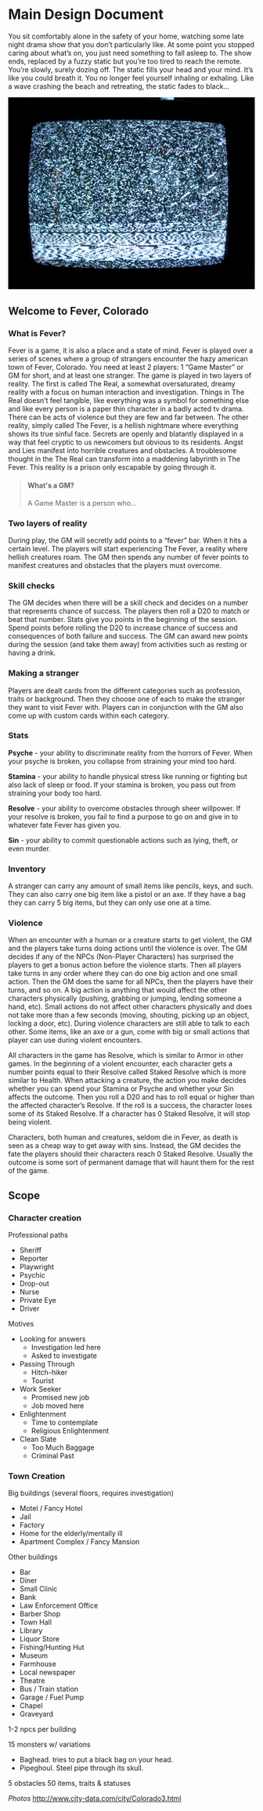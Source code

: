 # Main Design Document

You sit comfortably alone in the safety of your home, watching some late night drama show that you don’t particularly like. At some point you stopped caring about what’s on, you just need something to fall asleep to. The show ends, replaced by a fuzzy static but you’re too tired to reach the remote. You’re slowly, surely dozing off. The static fills your head and your mind. It’s like you could breath it. You no longer feel yourself inhaling or exhaling. Like a wave crashing the beach and retreating, the static fades to black…

![TV Static](/assets/white_noise_1.jpg)

## Welcome to Fever, Colorado

### What is Fever?

Fever is a game, it is also a place and a state of mind. Fever is played over a series of scenes where a group of strangers encounter the hazy american town of Fever, Colorado. You need at least 2 players: 1 “Game Master” or GM for short, and at least one stranger. The game is played in two layers of reality. The first is called The Real, a somewhat oversaturated, dreamy reality with a focus on human interaction and investigation. Things in The Real doesn’t feel tangible, like everything was a symbol for something else and like every person is a paper thin character in a badly acted tv drama. There can be acts of violence but they are few and far between. The other reality, simply called The Fever, is a hellish nightmare where everything shows its true sinful face. Secrets are openly and blatantly displayed in a way that feel cryptic to us newcomers but obvious to its residents. Angst and Lies manifest into horrible creatures and obstacles. A troublesome thought in the The Real can transform into a maddening labyrinth in The Fever.  This reality is  a prison only escapable by going through it.

> #### What's a GM? 
> 
> A Game Master is a person who...

### Two layers of reality

During play, the GM will secretly add points to a “fever” bar. When it hits a certain level. The players will start experiencing The Fever, a reality where hellish creatures roam. 
The GM then spends any number of fever points to manifest creatures and obstacles that the players must overcome.

### Skill checks

The GM decides when there will be a skill check and decides on a number that represents chance of success. The players then roll a D20 to match or beat that number.
Stats give you points in the beginning of the session. Spend points before rolling the D20 to increase chance of success and consequences of both failure and success.
The GM can award new points during the session (and take them away) from activities such as resting or having a drink.

### Making a stranger

Players are dealt cards from the different categories such as profession, traits or background. Then they choose one of each to make the stranger they want to visit Fever with.  Players can in conjunction with the GM also come up with custom cards within each category.

### Stats

**Psyche** - your ability to discriminate reality from the horrors of Fever. When your psyche is broken, you collapse from straining your mind too hard.

**Stamina** - your ability to handle physical stress like running or fighting but also lack of sleep or food. If your stamina is broken, you pass out from straining your body too hard.

**Resolve** - your ability to overcome obstacles through sheer willpower. If your resolve is broken, you fail to find a purpose to go on and give in to whatever fate Fever has given you.

**Sin** - your ability to commit questionable actions such as lying, theft, or even murder.

### Inventory

A stranger can carry any amount of small items like pencils, keys, and such.
They can also carry one big item like a pistol or an axe. If they have a bag they can carry 5 big items, but they can only use one at a time.

### Violence

When an encounter with a human or a creature starts to get violent, the GM and the players take turns doing actions until the violence is over.  The GM decides if any of the NPCs (Non-Player Characters) has surprised the players to get a bonus action before the violence starts. Then all players take turns in any order where they can do one big action and one small action. Then the GM does the same for all NPCs, then the players have their turns, and so on.
A big action is anything that would affect the other characters physically (pushing, grabbing or jumping, lending someone a hand, etc). Small actions do not affect other characters physically and does not take more than a few seconds (moving, shouting, picking up an object, locking a door, etc). During violence characters are still able to talk to each other. Some items, like an axe or a gun, come with big or small actions that player can use during violent encounters.

All characters in the game has Resolve, which is similar to Armor in other games. In the beginning of a violent encounter, each character gets a number points equal to their Resolve called Staked Resolve which is more similar to Health. When attacking a creature, the action you make decides  whether you can spend your Stamina or Psyche and whether your Sin affects the outcome. Then you roll a D20 and has to roll equal or higher than the affected character’s Resolve. If the roll is a success, the character loses some of its Staked Resolve. If a character has 0 Staked Resolve, it will stop being violent.

Characters, both human and creatures, seldom die in Fever, as death is seen as a cheap way to get away with sins. Instead, the GM decides the fate the players should their characters reach 0 Staked Resolve. Usually the outcome is some sort of permanent damage that will haunt them for the rest of the game.

## Scope

### Character creation

Professional paths

- Sheriff
- Reporter
- Playwright
- Psychic
- Drop-out
- Nurse
- Private Eye
- Driver

Motives

- Looking for answers
  - Investigation led here
  - Asked to investigate
- Passing Through
  - Hitch-hiker
  - Tourist
- Work Seeker
  - Promised new job
  - Job moved here
- Enlightenment
  - Time to contemplate
  - Religious Enlightenment
- Clean Slate
  - Too Much Baggage
  - Criminal Past

### Town Creation

Big buildings (several floors, requires investigation)

- Motel / Fancy Hotel
- Jail
- Factory
- Home for the elderly/mentally ill
- Apartment Complex / Fancy Mansion

Other buildings

- Bar
- Diner
- Small Clinic
- Bank
- Law Enforcement Office
- Barber Shop
- Town Hall
- Library
- Liquor Store
- Fishing/Hunting Hut
- Museum
- Farmhouse
- Local newspaper
- Theatre
- Bus / Train station
- Garage / Fuel Pump
- Chapel
- Graveyard

1-2 npcs per building

15 monsters w/ variations

- Baghead. tries to put a black bag on your head.
- Pipeghoul. Steel pipe through its skull.

5 obstacles
50 items, traits & statuses

_Photos_
http://www.city-data.com/city/Colorado3.html
